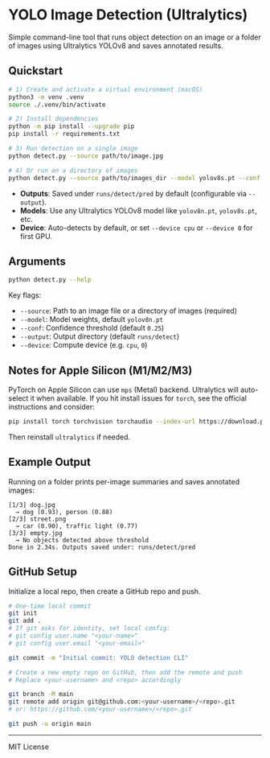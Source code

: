 # YOLO Image Detection (Ultralytics)

Simple command-line tool that runs object detection on an image or a folder of images using Ultralytics YOLOv8 and saves annotated results.

## Quickstart

```bash
# 1) Create and activate a virtual environment (macOS)
python3 -m venv .venv
source ./.venv/bin/activate

# 2) Install dependencies
python -m pip install --upgrade pip
pip install -r requirements.txt

# 3) Run detection on a single image
python detect.py --source path/to/image.jpg

# 4) Or run on a directory of images
python detect.py --source path/to/images_dir --model yolov8s.pt --conf 0.35
```

- **Outputs**: Saved under `runs/detect/pred` by default (configurable via `--output`).
- **Models**: Use any Ultralytics YOLOv8 model like `yolov8n.pt`, `yolov8s.pt`, etc.
- **Device**: Auto-detects by default, or set `--device cpu` or `--device 0` for first GPU.

## Arguments

```bash
python detect.py --help
```

Key flags:
- `--source`: Path to an image file or a directory of images (required)
- `--model`: Model weights, default `yolov8n.pt`
- `--conf`: Confidence threshold (default `0.25`)
- `--output`: Output directory (default `runs/detect`)
- `--device`: Compute device (e.g. `cpu`, `0`)

## Notes for Apple Silicon (M1/M2/M3)

PyTorch on Apple Silicon can use `mps` (Metal) backend. Ultralytics will auto-select it when available. If you hit install issues for `torch`, see the official instructions and consider:

```bash
pip install torch torchvision torchaudio --index-url https://download.pytorch.org/whl/cpu
```

Then reinstall `ultralytics` if needed.

## Example Output

Running on a folder prints per-image summaries and saves annotated images:

```
[1/3] dog.jpg
  → dog (0.93), person (0.88)
[2/3] street.png
  → car (0.90), traffic light (0.77)
[3/3] empty.jpg
  → No objects detected above threshold
Done in 2.34s. Outputs saved under: runs/detect/pred
```

## GitHub Setup

Initialize a local repo, then create a GitHub repo and push.

```bash
# One-time local commit
git init
git add .
# If git asks for identity, set local config:
# git config user.name "<your-name>"
# git config user.email "<your-email>"

git commit -m "Initial commit: YOLO detection CLI"

# Create a new empty repo on GitHub, then add the remote and push
# Replace <your-username> and <repo> accordingly

git branch -M main
git remote add origin git@github.com:<your-username>/<repo>.git
# or: https://github.com/<your-username>/<repo>.git

git push -u origin main
```

---

MIT License
